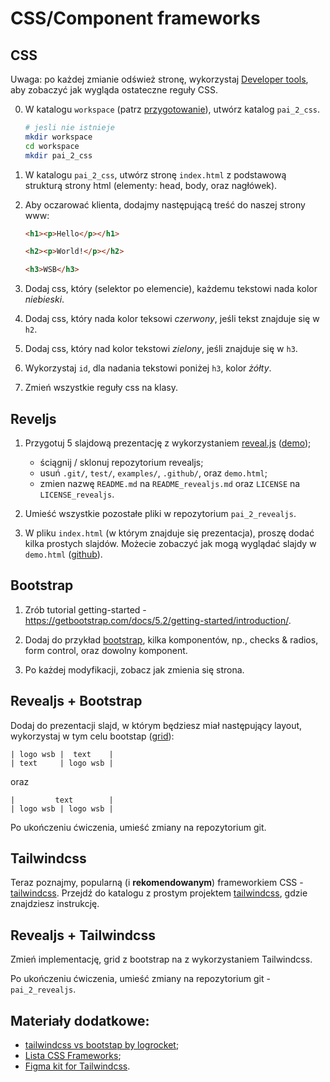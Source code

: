 # CSS/Component frameworks

## CSS

Uwaga: po każdej zmianie odśwież stronę, wykorzystaj [Developer tools](https://firefox-source-docs.mozilla.org/devtools-user/), aby zobaczyć jak wygląda ostateczne reguły CSS.

0. W katalogu `workspace` (patrz [przygotowanie](../README.md)), utwórz katalog `pai_2_css`.

   ```bash
   # jesli nie istnieje
   mkdir workspace
   cd workspace
   mkdir pai_2_css
   ```

1. W katalogu `pai_2_css`, utwórz stronę `index.html` z podstawową strukturą strony html (elementy: head, body, oraz nagłówek).

2. Aby oczarować klienta, dodajmy następującą treść do naszej strony www:

   ```html
   <h1><p>Hello</p></h1>

   <h2><p>World!</p></h2>

   <h3>WSB</h3>
   ```

3. Dodaj css, który (selektor po elemencie), każdemu tekstowi nada kolor *niebieski*.

4. Dodaj css, który nada kolor teksowi *czerwony*, jeśli tekst znajduje się w `h2`.

5. Dodaj css, który nad kolor tekstowi *zielony*, jeśli znajduje się w `h3`.

6. Wykorzystaj `id`, dla nadania tekstowi poniżej `h3`, kolor *żółty*.

7. Zmień wszystkie reguły css na klasy.

## Reveljs

1. Przygotuj 5 slajdową prezentację z wykorzystaniem [reveal.js](https://github.com/hakimel/reveal.js) ([demo](https://revealjs.com/#/1));

   - ściągnij / sklonuj repozytorium revealjs;
   - usuń `.git/`, `test/`, `examples/`, `.github/`, oraz `demo.html`;
   - zmien nazwę `README.md` na `README_revealjs.md` oraz `LICENSE` na `LICENSE_revealjs`.

2. Umieść wszystkie pozostałe pliki w repozytorium `pai_2_revealjs`.

3. W pliku `index.html` (w którym znajduje się prezentacja), proszę dodać kilka prostych slajdów. Możecie zobaczyć jak mogą wyglądać slajdy w `demo.html` ([github](https://github.com/hakimel/reveal.js/)).

## Bootstrap

1. Zrób tutorial getting-started - https://getbootstrap.com/docs/5.2/getting-started/introduction/.

2. Dodaj do przykład [bootstrap](bootstap/), kilka komponentów, np., checks & radios, form control, oraz dowolny komponent.

3. Po każdej modyfikacji, zobacz jak zmienia się strona.

## Revealjs + Bootstrap

Dodaj do prezentacji slajd, w którym będziesz miał następujący layout, wykorzystaj w tym celu bootstap ([grid](https://getbootstrap.com/docs/5.0/layout/grid/)):

```
| logo wsb |  text    |
| text     | logo wsb |
```

oraz

```
|         text        |
| logo wsb | logo wsb |
```

Po ukończeniu ćwiczenia, umieść zmiany na repozytorium git.

## Tailwindcss

Teraz poznajmy, popularną (i **rekomendowanym**) frameworkiem CSS - [tailwindcss](https://tailwindcss.com/). Przejdź do katalogu z prostym projektem [tailwindcss](tailwindcss/), gdzie znajdziesz instrukcję.

## Revealjs + Tailwindcss

Zmień implementację, grid z bootstrap na z wykorzystaniem Tailwindcss.

Po ukończeniu ćwiczenia, umieść zmiany na repozytorium git -  `pai_2_revealjs`.

## Materiały dodatkowe:

- [tailwindcss vs bootstap by logrocket](https://blog.logrocket.com/comparing-tailwind-css-bootstrap-time-ditch-ui-kits/);
- [Lista CSS Frameworks](https://dev.to/theme_selection/best-css-frameworks-in-2020-1jjh);
- [Figma kit for Tailwindcss](https://www.figma.com/community/file/768809027799962739/Tailwind-CSS-UI).
